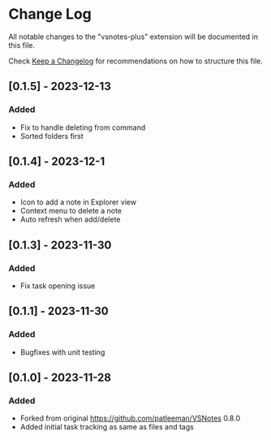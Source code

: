# Change Log

All notable changes to the "vsnotes-plus" extension will be documented in this file.

Check [Keep a Changelog](http://keepachangelog.com/) for recommendations on how to structure this file.

## [0.1.5] - 2023-12-13

### Added

- Fix to handle deleting from command
- Sorted folders first


## [0.1.4] - 2023-12-1

### Added

- Icon to add a note in Explorer view
- Context menu to delete a note
- Auto refresh when add/delete


## [0.1.3] - 2023-11-30

### Added

- Fix task opening issue


## [0.1.1] - 2023-11-30

### Added

- Bugfixes with unit testing


## [0.1.0] - 2023-11-28

### Added

- Forked from original <https://github.com/patleeman/VSNotes> 0.8.0
- Added initial task tracking as same as files and tags
